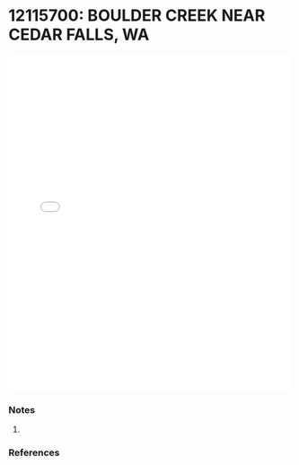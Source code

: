 # 12115700: BOULDER CREEK NEAR CEDAR FALLS, WA

<iframe src="/distribution_estimation/_static/stations/12115700_fdc.html" width="100%" height="600" frameborder="0"></iframe>

### Notes
1. 

### References


